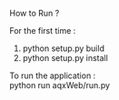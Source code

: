 How to Run ?   

For the first time :    
1. python setup.py build    
2. python setup.py install    

To run the application :    
python run aqxWeb/run.py    
